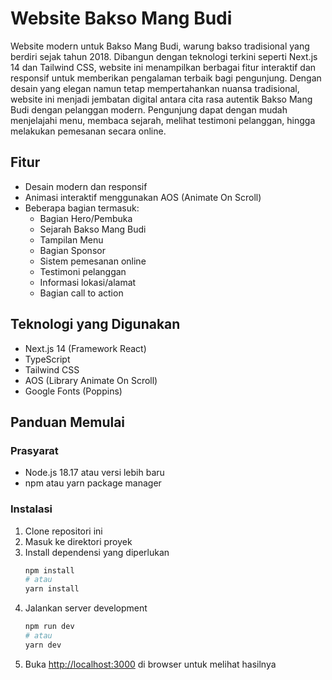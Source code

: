 # Website Bakso Mang Budi

Website modern untuk Bakso Mang Budi, warung bakso tradisional yang berdiri sejak tahun 2018. Dibangun dengan teknologi terkini seperti Next.js 14 dan Tailwind CSS, website ini menampilkan berbagai fitur interaktif dan responsif untuk memberikan pengalaman terbaik bagi pengunjung. Dengan desain yang elegan namun tetap mempertahankan nuansa tradisional, website ini menjadi jembatan digital antara cita rasa autentik Bakso Mang Budi dengan pelanggan modern. Pengunjung dapat dengan mudah menjelajahi menu, membaca sejarah, melihat testimoni pelanggan, hingga melakukan pemesanan secara online.

## Fitur

- Desain modern dan responsif
- Animasi interaktif menggunakan AOS (Animate On Scroll)
- Beberapa bagian termasuk:
  - Bagian Hero/Pembuka
  - Sejarah Bakso Mang Budi
  - Tampilan Menu
  - Bagian Sponsor
  - Sistem pemesanan online
  - Testimoni pelanggan
  - Informasi lokasi/alamat
  - Bagian call to action

## Teknologi yang Digunakan

- Next.js 14 (Framework React)
- TypeScript
- Tailwind CSS
- AOS (Library Animate On Scroll)
- Google Fonts (Poppins)

## Panduan Memulai

### Prasyarat

- Node.js 18.17 atau versi lebih baru
- npm atau yarn package manager

### Instalasi

1. Clone repositori ini
2. Masuk ke direktori proyek
3. Install dependensi yang diperlukan
   ```bash
   npm install
   # atau
   yarn install
   ```
4. Jalankan server development
   ```bash
   npm run dev
   # atau
   yarn dev
   ```
5. Buka [http://localhost:3000](http://localhost:3000) di browser untuk melihat hasilnya
